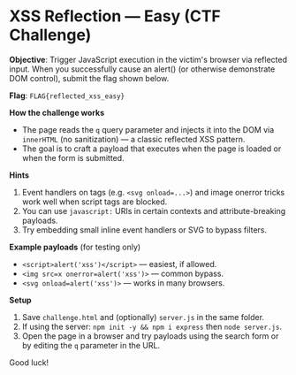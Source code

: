 # XSS Reflection — Easy (CTF Challenge)


**Objective**: Trigger JavaScript execution in the victim's browser via reflected input. When you successfully cause an alert() (or otherwise demonstrate DOM control), submit the flag shown below.


**Flag**: `FLAG{reflected_xss_easy}`


**How the challenge works**
- The page reads the `q` query parameter and injects it into the DOM via `innerHTML` (no sanitization) — a classic reflected XSS pattern.
- The goal is to craft a payload that executes when the page is loaded or when the form is submitted.


**Hints**
1. Event handlers on tags (e.g. `<svg onload=...>`) and image onerror tricks work well when script tags are blocked.
2. You can use `javascript:` URIs in certain contexts and attribute-breaking payloads.
3. Try embedding small inline event handlers or SVG to bypass filters.


**Example payloads** (for testing only)
- `<script>alert('xss')</script>` — easiest, if allowed.
- `<img src=x onerror=alert('xss')>` — common bypass.
- `<svg onload=alert('xss')>` — works in many browsers.


**Setup**
1. Save `challenge.html` and (optionally) `server.js` in the same folder.
2. If using the server: `npm init -y && npm i express` then `node server.js`.
3. Open the page in a browser and try payloads using the search form or by editing the `q` parameter in the URL.


Good luck!
